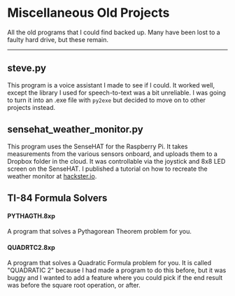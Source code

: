 # Miscellaneous Old Projects
All the old programs that I could find backed up. Many have been lost to a faulty hard drive, but these remain.

---

## steve.py
This program is a voice assistant I made to see if I could. It worked well, except the library I used for speech-to-text was a bit unreliable. I was going to turn it into an .exe file with `py2exe` but decided to move on to other projects instead.

## sensehat_weather_monitor.py
This program uses the SenseHAT for the Raspberry Pi. It takes measurements from the various sensors onboard, and uploads them to a Dropbox folder in the cloud. It was controllable via the joystick and 8x8 LED screen on the SenseHAT. I published a tutorial on how to recreate the weather monitor at [hackster.io](https://www.hackster.io/craftablescience/weather-monitor-13f9ce).

## TI-84 Formula Solvers

#### PYTHAGTH.8xp
A program that solves a Pythagorean Theorem problem for you.

#### QUADRTC2.8xp
A program that solves a Quadratic Formula problem for you. It is called "QUADRATIC 2" because I had made a program to do this before, but it was buggy and I wanted to add a feature where you could pick if the end result was before the square root operation, or after.
